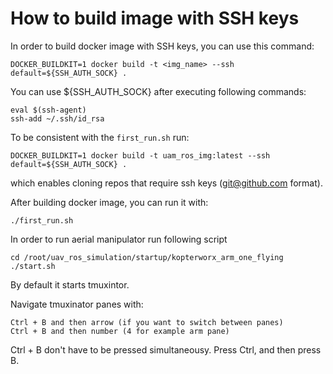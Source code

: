 # How to build image with SSH keys


In order to build docker image with SSH keys, you can use this command: 

```
DOCKER_BUILDKIT=1 docker build -t <img_name> --ssh default=${SSH_AUTH_SOCK} .
```

You can use ${SSH_AUTH_SOCK} after executing following commands: 
```
eval $(ssh-agent)
ssh-add ~/.ssh/id_rsa
```
To be consistent with the `first_run.sh` run: 
```
DOCKER_BUILDKIT=1 docker build -t uam_ros_img:latest --ssh default=${SSH_AUTH_SOCK} .
```
which enables cloning repos that require ssh keys (git@github.com format). 

After building docker image, you can run it with: 
```
./first_run.sh
```

In order to run aerial manipulator run following script 
```
cd /root/uav_ros_simulation/startup/kopterworx_arm_one_flying
./start.sh 
```
 
By default it starts tmuxintor. 

Navigate tmuxinator panes with: 
```
Ctrl + B and then arrow (if you want to switch between panes) 
Ctrl + B and then number (4 for example arm pane)
```

Ctrl + B don't have to be pressed simultaneousy. Press Ctrl, 
and then press B. 
